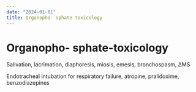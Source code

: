 ```yaml
---
date: "2024-01-01"
title: Organopho- sphate-toxicology
---
```


# Organopho- sphate-toxicology

Salivation, lacrimation, diaphoresis, miosis, emesis, bronchospasm, ΔMS

Endotracheal intubation for respiratory failure, atropine, pralidoxime, benzodiazepines

